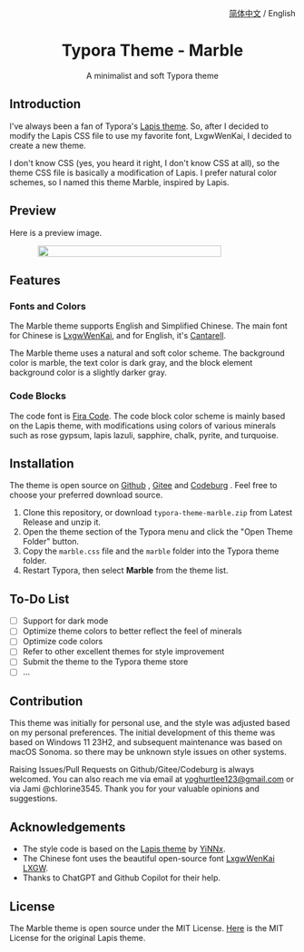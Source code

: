 <p align="right"><a href="README.md">简体中文</a> / English</p>
<h1 align="center">Typora Theme - Marble</h1>
<p align="center">A minimalist and soft Typora theme</p>
<div align="center">
</div>

## Introduction

I've always been a fan of Typora's [Lapis theme](https://github.com/YiNNx/typora-theme-lapis). So, after I decided to modify the Lapis CSS file to use my favorite font, LxgwWenKai, I decided to create a new theme.

I don't know CSS (yes, you heard it right, I don't know CSS at all), so the theme CSS file is basically a modification of Lapis. I prefer natural color schemes, so I named this theme Marble, inspired by Lapis.

## Preview

Here is a preview image.

<div style="display: flex; justify-content: center;">
    <img src="imgs/pres.avif" width="80%" />
</div>

## Features

### Fonts and Colors

The Marble theme supports English and Simplified Chinese. The main font for Chinese is [LxgwWenKai](https://github.com/lxgw/LxgwWenKai), and for English, it's [Cantarell](https://fonts.google.com/specimen/Cantarell).

The Marble theme uses a natural and soft color scheme. The background color is marble, the text color is dark gray, and the block element background color is a slightly darker gray.

### Code Blocks

The code font is [Fira Code](https://github.com/tonsky/FiraCode). The code block color scheme is mainly based on the Lapis theme, with modifications using colors of various minerals such as rose gypsum, lapis lazuli, sapphire, chalk, pyrite, and turquoise.

## Installation

The theme is open source on [Github](https://github.com/yoghurtlee-thu/typora-theme-marble)
, [Gitee](https://gitee.com/yoghurtlee-thu/typora-theme-marble) and [Codeburg](https://codeberg.org/chlorine3545/typora-theme-marble) . Feel free to choose your preferred download source.

1. Clone this repository, or download `typora-theme-marble.zip` from Latest Release and unzip it.
2. Open the theme section of the Typora menu and click the "Open Theme Folder" button.
3. Copy the `marble.css` file and the `marble` folder into the Typora theme folder.
4. Restart Typora, then select **Marble** from the theme list.

## To-Do List

- [ ] Support for dark mode
- [ ] Optimize theme colors to better reflect the feel of minerals
- [ ] Optimize code colors
- [ ] Refer to other excellent themes for style improvement
- [ ] Submit the theme to the Typora theme store
- [ ] ...

## Contribution

This theme was initially for personal use, and the style was adjusted based on my personal preferences. The initial development of this theme was based on Windows 11 23H2, and subsequent maintenance was based on macOS Sonoma. so there may be unknown style issues on other systems.

Raising Issues/Pull Requests on Github/Gitee/Codeburg is always welcomed. You can also reach me via email at [yoghurtlee123@gmail.com](mailto:yoghurtlee123@gmail.com) or via Jami @chlorine3545. Thank you for your valuable opinions and suggestions.

## Acknowledgements

- The style code is based on the [Lapis theme](https://github.com/YiNNx/typora-theme-lapis) by [YiNNx](https://github.com/YiNNx).
- The Chinese font uses the beautiful open-source font [LxgwWenKai LXGW](https://github.com/lxgw/LxgwWenKai).
- Thanks to ChatGPT and Github Copilot for their help.

## License

The Marble theme is open source under the MIT License. [Here](https://github.com/YiNNx/typora-theme-lapis/blob/main/License) is the MIT License for the original Lapis theme.
